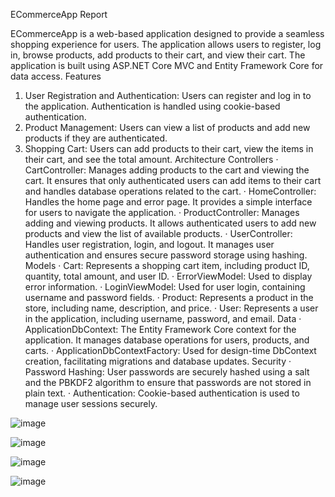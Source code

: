 ECommerceApp Report

ECommerceApp is a web-based application designed to provide a seamless shopping experience for users. The application allows users to register, log in, browse products, add products to their cart, and view their cart. The application is built using ASP.NET Core MVC and Entity Framework Core for data access.
Features
1.	User Registration and Authentication: Users can register and log in to the application. Authentication is handled using cookie-based authentication.
2.	Product Management: Users can view a list of products and add new products if they are authenticated.
3.	Shopping Cart: Users can add products to their cart, view the items in their cart, and see the total amount.
Architecture
Controllers
·	CartController: Manages adding products to the cart and viewing the cart. It ensures that only authenticated users can add items to their cart and handles database operations related to the cart.
·	HomeController: Handles the home page and error page. It provides a simple interface for users to navigate the application.
·	ProductController: Manages adding and viewing products. It allows authenticated users to add new products and view the list of available products.
·	UserController: Handles user registration, login, and logout. It manages user authentication and ensures secure password storage using hashing.
Models
·	Cart: Represents a shopping cart item, including product ID, quantity, total amount, and user ID.
·	ErrorViewModel: Used to display error information.
·	LoginViewModel: Used for user login, containing username and password fields.
·	Product: Represents a product in the store, including name, description, and price.
·	User: Represents a user in the application, including username, password, and email.
Data
·	ApplicationDbContext: The Entity Framework Core context for the application. It manages database operations for users, products, and carts.
·	ApplicationDbContextFactory: Used for design-time DbContext creation, facilitating migrations and database updates.
Security
·	Password Hashing: User passwords are securely hashed using a salt and the PBKDF2 algorithm to ensure that passwords are not stored in plain text.
·	Authentication: Cookie-based authentication is used to manage user sessions securely.


![image](https://github.com/user-attachments/assets/6c19d743-d7b5-42a4-8d64-bdb070bd7992)

![image](https://github.com/user-attachments/assets/83586f8f-bc88-4d68-a572-d006dae9919d)

![image](https://github.com/user-attachments/assets/edeed75a-fcd7-4d1d-b5cb-d541e372e59f)

![image](https://github.com/user-attachments/assets/bf4fe3ab-28ef-40ea-a3e1-2f318c6e27a3)

